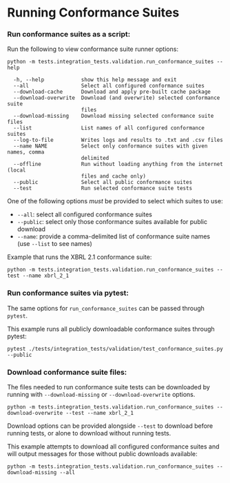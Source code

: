 # Running Conformance Suites

### Run conformance suites as a script:
Run the following to view conformance suite runner options:
```
python -m tests.integration_tests.validation.run_conformance_suites --help

  -h, --help            show this help message and exit
  --all                 Select all configured conformance suites
  --download-cache      Download and apply pre-built cache package
  --download-overwrite  Download (and overwrite) selected conformance suite
                        files
  --download-missing    Download missing selected conformance suite files
  --list                List names of all configured conformance suites
  --log-to-file         Writes logs and results to .txt and .csv files
  --name NAME           Select only conformance suites with given names, comma
                        delimited
  --offline             Run without loading anything from the internet (local
                        files and cache only)
  --public              Select all public conformance suites
  --test                Run selected conformance suite tests
```
One of the following options *must* be provided to select which suites to use:
* `--all`: select all configured conformance suites
* `--public`: select only those conformance suites available for public download
* `--name`: provide a comma-delimited list of conformance suite names (use `--list` to see names)

Example that runs the XBRL 2.1 conformance suite:
```
python -m tests.integration_tests.validation.run_conformance_suites --test --name xbrl_2_1
```

### Run conformance suites via pytest:
The same options for `run_conformance_suites` can be passed through `pytest`.

This example runs all publicly downloadable conformance suites through pytest:
```
pytest ./tests/integration_tests/validation/test_conformance_suites.py --public
```

### Download conformance suite files:
The files needed to run conformance suite tests can be downloaded by running with `--download-missing` or `--download-overwrite` options.
```
python -m tests.integration_tests.validation.run_conformance_suites --download-overwrite --test --name xbrl_2_1
```
Download options can be provided alongside `--test` to download before running tests, or alone to download without running tests.

This example attempts to download all configured conformance suites and will output messages for those without public downloads available:
```
python -m tests.integration_tests.validation.run_conformance_suites --download-missing --all
```